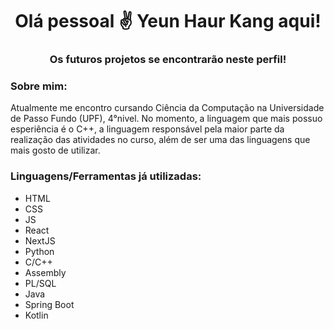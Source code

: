 <h1 align="center">Olá pessoal ✌️ Yeun Haur Kang aqui!</h1>
<h3 align="center">Os futuros projetos se encontrarão neste perfil!</h3>
<h3 align="left">Sobre mim:</h3>
<p>
Atualmente me encontro cursando Ciência da Computação na Universidade de Passo Fundo (UPF), 4°nivel. No momento, a linguagem que mais possuo esperiência é o C++, a linguagem responsável pela maior parte da realização das atividades no curso, além de ser uma das linguagens que mais gosto de utilizar.
</p>
<h3 align="left">Linguagens/Ferramentas já utilizadas:</h3>
<ul>
  <li>HTML</li>
  <li>CSS</li>
  <li>JS</li>
  <li>React</li>
  <li>NextJS</li>
  <li>Python</li>
  <li>C/C++</li>
  <li>Assembly</li>
  <li>PL/SQL</li>
  <li>Java</li>
  <li>Spring Boot</li>
  <li>Kotlin</li>
</ul>
